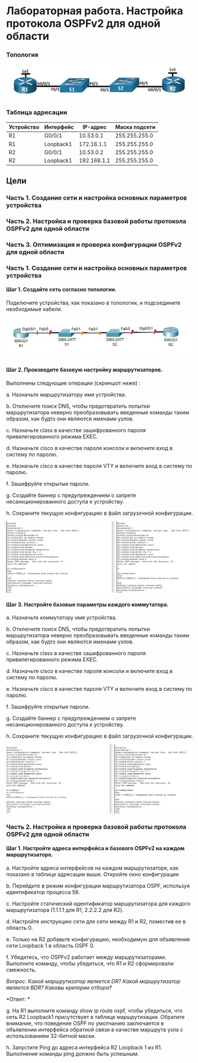 # Лабораторная работа. Настройка протокола OSPFv2 для одной области

### Топология

![](https://github.com/AlexIridium/net_engineer_otus/blob/main/lab10/pic_00.JPG)

### Таблица адресации

| Устройство | Интерфейс | IP-адрес | Маска подсети |
| --- | --- | --- | --- |
| R1 | G0/0/1 | 10.53.0.1 | 255.255.255.0 |
| R1 | Loopback1 | 172.16.1.1 | 255.255.255.0 |
| R2 | G0/0/1 | 10.53.0.2 | 255.255.255.0 |
| R2 | Loopback1 | 192.168.1.1 | 255.255.255.0 |


## Цели

### Часть 1. Создание сети и настройка основных параметров устройства

### Часть 2. Настройка и проверка базовой работы протокола  OSPFv2 для одной области

### Часть 3. Оптимизация и проверка конфигурации OSPFv2 для одной области

### Часть 1. Создание сети и настройка основных параметров устройства

#### Шаг 1. Создайте сеть согласно топологии.

Подключите устройства, как показано в топологии, и подсоедините необходимые кабели.

![](https://github.com/AlexIridium/net_engineer_otus/blob/main/lab10/pic_01.JPG)

#### Шаг 2. Произведите базовую настройку маршрутизаторов.

Выполнены следующие операции (скриншот ниже) :

a.	Назначьте маршрутизатору имя устройства.

b.	Отключите поиск DNS, чтобы предотвратить попытки маршрутизатора неверно преобразовывать введенные команды таким образом, как будто они являются именами узлов.

c.	Назначьте class в качестве зашифрованного пароля привилегированного режима EXEC.

d.	Назначьте cisco в качестве пароля консоли и включите вход в систему по паролю.

e.	Назначьте cisco в качестве пароля VTY и включите вход в систему по паролю.

f.	Зашифруйте открытые пароли.

g.	Создайте баннер с предупреждением о запрете несанкционированного доступа к устройству.

h.	Сохраните текущую конфигурацию в файл загрузочной конфигурации.

![](https://github.com/AlexIridium/net_engineer_otus/blob/main/lab10/pic_02.JPG)



#### Шаг 3. Настройте базовые параметры каждого коммутатора.

a.	Назначьте коммутатору имя устройства.

b.	Отключите поиск DNS, чтобы предотвратить попытки маршрутизатора неверно преобразовывать введенные команды таким образом, как будто они являются именами узлов.

c.	Назначьте class в качестве зашифрованного пароля привилегированного режима EXEC.

d.	Назначьте cisco в качестве пароля консоли и включите вход в систему по паролю.

e.	Назначьте cisco в качестве пароля VTY и включите вход в систему по паролю.

f.	Зашифруйте открытые пароли.

g.	Создайте баннер с предупреждением о запрете несанкционированного доступа к устройству.

h.	Сохраните текущую конфигурацию в файл загрузочной конфигурации.

![](https://github.com/AlexIridium/net_engineer_otus/blob/main/lab10/pic_03.JPG)


### Часть 2. Настройка и проверка базовой работы протокола OSPFv2 для одной области

#### Шаг 1. Настройте адреса интерфейса и базового OSPFv2 на каждом маршрутизаторе.

a.	Настройте адреса интерфейсов на каждом маршрутизаторе, как показано в таблице адресации выше.
Откройте окно конфигурации

b.	Перейдите в режим конфигурации маршрутизатора OSPF, используя идентификатор процесса 56.

c.	Настройте статический идентификатор маршрутизатора для каждого маршрутизатора (1.1.1.1 для R1, 2.2.2.2 для R2).

d.	Настройте инструкцию сети для сети между R1 и R2, поместив ее в область 0.

e.	Только на R2 добавьте конфигурацию, необходимую для объявления сети Loopback 1 в область OSPF 0.

f.	Убедитесь, что OSPFv2 работает между маршрутизаторами. Выполните команду, чтобы убедиться, что R1 и R2 сформировали смежность.

*Вопрос: Какой маршрутизатор является DR? Какой маршрутизатор является BDR? Каковы критерии отбора?*

*Ответ: *

g.	На R1 выполните команду show ip route ospf, чтобы убедиться, что сеть R2 Loopback1 присутствует в таблице маршрутизации. Обратите внимание, что поведение OSPF по умолчанию заключается в объявлении интерфейса обратной связи в качестве маршрута узла с использованием 32-битной маски.

h.	Запустите Ping до  адреса интерфейса R2 Loopback 1 из R1. Выполнение команды ping должно быть успешным.

